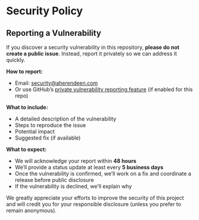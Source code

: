 # Security Policy

## Reporting a Vulnerability

If you discover a security vulnerability in this repository, **please do not create a public issue**.
Instead, report it privately so we can address it quickly.

**How to report:**

- Email: [security@aherendeen.com](mailto:security@aherendeen.com)
- Or use GitHub’s [private vulnerability reporting feature](https://docs.github.com/code-security/security-advisories/guidance-on-reporting-and-writing/privately-reporting-a-security-vulnerability) (if enabled for this repo)

**What to include:**

- A detailed description of the vulnerability
- Steps to reproduce the issue
- Potential impact
- Suggested fix (if available)

**What to expect:**

- We will acknowledge your report within **48 hours**
- We’ll provide a status update at least every **5 business days**
- Once the vulnerability is confirmed, we’ll work on a fix and coordinate a release before public disclosure
- If the vulnerability is declined, we’ll explain why

We greatly appreciate your efforts to improve the security of this project and will credit you for your responsible disclosure (unless you prefer to remain anonymous).
